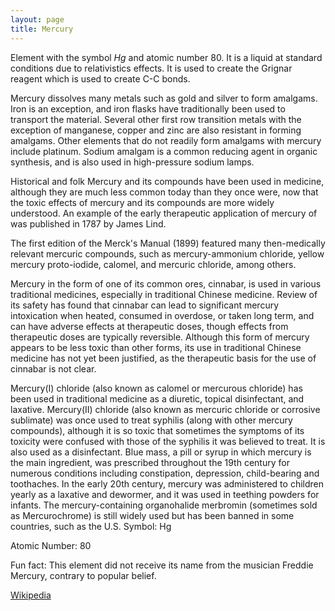 ```yaml
---
layout: page
title: Mercury
---
```


Element with the symbol _Hg_ and atomic number 80. It is a liquid at standard conditions due to relativistics effects. It is used to create the Grignar reagent which is used to create C-C bonds.


Mercury dissolves many metals such as gold and silver to form amalgams. Iron is an exception, and iron flasks have traditionally been used to transport the material. Several other first row transition metals with the exception of manganese, copper and zinc are also resistant in forming amalgams. Other elements that do not readily form amalgams with mercury include platinum. Sodium amalgam is a common reducing agent in organic synthesis, and is also used in high-pressure sodium lamps.

Historical and folk
Mercury and its compounds have been used in medicine, although they are much less common today than they once were, now that the toxic effects of mercury and its compounds are more widely understood. An example of the early therapeutic application of mercury of was published in 1787 by James Lind.

The first edition of the Merck's Manual (1899) featured many then-medically relevant mercuric compounds, such as mercury-ammonium chloride, yellow mercury proto-iodide, calomel, and mercuric chloride, among others.

Mercury in the form of one of its common ores, cinnabar, is used in various traditional medicines, especially in traditional Chinese medicine. Review of its safety has found that cinnabar can lead to significant mercury intoxication when heated, consumed in overdose, or taken long term, and can have adverse effects at therapeutic doses, though effects from therapeutic doses are typically reversible. Although this form of mercury appears to be less toxic than other forms, its use in traditional Chinese medicine has not yet been justified, as the therapeutic basis for the use of cinnabar is not clear.

Mercury(I) chloride (also known as calomel or mercurous chloride) has been used in traditional medicine as a diuretic, topical disinfectant, and laxative. Mercury(II) chloride (also known as mercuric chloride or corrosive sublimate) was once used to treat syphilis (along with other mercury compounds), although it is so toxic that sometimes the symptoms of its toxicity were confused with those of the syphilis it was believed to treat. It is also used as a disinfectant. Blue mass, a pill or syrup in which mercury is the main ingredient, was prescribed throughout the 19th century for numerous conditions including constipation, depression, child-bearing and toothaches. In the early 20th century, mercury was administered to children yearly as a laxative and dewormer, and it was used in teething powders for infants. The mercury-containing organohalide merbromin (sometimes sold as Mercurochrome) is still widely used but has been banned in some countries, such as the U.S.
Symbol: Hg

Atomic Number: 80

Fun fact: This element did not receive its name from the musician Freddie Mercury, contrary to popular belief.

[Wikipedia](https://en.wikipedia.org/wiki/Mercury_(element))
